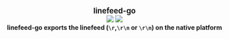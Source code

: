 <p align="center">
  <b>
    <span style="font-size:larger;">linefeed-go</span>
  </b>
  <br />
   <a href="https://travis-ci.org/detailyang/linefeed-go"><img src="https://travis-ci.org/detailyang/linefeed-go.svg?branch=master" /></a>
   <a href="https://ci.appveyor.com/project/detailyang/linefeed-go"><img src="https://ci.appveyor.com/api/projects/status/33i13j80w8p4i8qb?svg=true" /></a>
   <br />
   <b>linefeed-go exports the linefeed (<code>\r</code>,<code>\r\n</code> or <code>\r\n</code>) on the native platform</b>
</p>